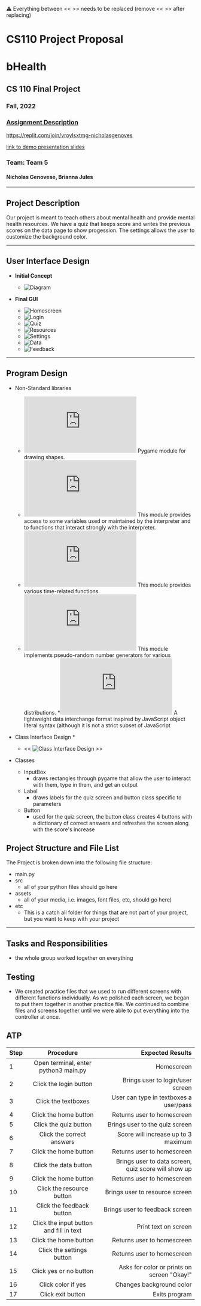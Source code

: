:warning: Everything between << >> needs to be replaced (remove << >> after replacing)
# CS110 Project Proposal
# bHealth
## CS 110 Final Project
### Fall, 2022
### [Assignment Description](https://docs.google.com/document/d/1H4R6yLL7som1lglyXWZ04RvTp_RvRFCCBn6sqv-82ps/edit?usp=sharing)

https://replit.com/join/vroylsxtmg-nicholasgenoves

[link to demo presentation slides](#)

### Team: Team 5
#### Nicholas Genovese, Brianna Jules

***

## Project Description

Our project is meant to teach others about mental health and provide mental health resources. We have a quiz that keeps score and writes the previous scores on the data page to show progession. The settings allows the user to customize the background color.
***    

## User Interface Design

- **Initial Concept**
  - ![Diagram](IMG_07742.jpeg) 
   
    
- **Final GUI**
  - ![Homescreen](assets/GUI/homescreensc.png)
  - ![Login](assets/GUI/loginsc.png)
  - ![Quiz](assets/GUI/quizsc.png)
  - ![Resources](assets/GUI/resourcessc.png) 
  - ![Settings](assets/GUI/settingssc.png)
  - ![Data](assets/GUI/datasc.png)
  - ![Feedback](assets/GUI/feedbacksc.png)
***        

## Program Design

* Non-Standard libraries
    * ![pygame.gfxdraw](https://www.pygame.org/docs/ref/gfxdraw.html)
      Pygame module for drawing shapes. 
    * ![sys](https://docs.python.org/3/library/sys.html)
      This module provides access to some variables used or maintained by the interpreter and to functions that interact strongly with the interpreter. 
    * ![time](https://docs.python.org/3/library/time.html)
      This module provides various time-related functions. 
    * ![random](https://docs.python.org/3/library/random.html)
      This module implements pseudo-random number generators for various distributions.
    *![json](https://docs.python.org/3/library/json.html)
      A lightweight data interchange format inspired by JavaScript object literal syntax (although it is not a strict subset of JavaScript
* Class Interface Design
  * 
    * << ![Class Interface Design](assets/IMG_07742.jpeg) >>
        
* Classes
    * InputBox
      * draws rectangles through pygame that allow the user to interact with them, type in them, and get an output
    * Label
      * draws labels for the quiz screen and button class specific to parameters
    * Button
      * used for the quiz screen, the button class creates 4 buttons with a dictionary of correct answers and refreshes the screen along with the score's increase

## Project Structure and File List

The Project is broken down into the following file structure:

* main.py
* src
    * all of your python files should go here
* assets
    * all of your media, i.e. images, font files, etc, should go here)
* etc
    * This is a catch all folder for things that are not part of your project, but you want to keep with your project 


***

## Tasks and Responsibilities 

   * the whole group worked together on everything

## Testing

* We created practice files that we used to run different screens with different functions individually. As we polished each screen, we began to put them together in another practice file. We continued to combine files and screens together until we were able to put everything into the controller at once.

## ATP

| Step                 |Procedure             |Expected Results                   |
|----------------------|:--------------------:|----------------------------------:|
|  1                   | Open terminal, enter python3 main.py  |Homescreen  |
|  2          | Click the login button | Brings user to login/user screen|
|  3          | Click the textboxes    |  User can type in textboxes a user/pass |
|  4          | Click the home button  | Returns user to homescreen        |
|  5          | Click the quiz button  | Brings user to the quiz screen    |
|  6          | Click the correct answers | Score will increase up to 3 maximum |
|  7          | Click the home button  | Returns user to homescreen        |
|  8          | Click the data button  | Brings user to data screen, quiz score will show up |
|  9         | Click the home button  | Returns user to homescreen         |
| 10      |Click the resource button| Brings user to resource screen|
| 11      |Click the feedback button| Brings user to feedback screen|
| 12      |Click the input button and fill in text | Print text on screen|
|  13          | Click the home button  | Returns user to homescreen        |
|  14          | Click the settings button  | Returns user to homescreen        |
|  15          | Click yes or no button  | Asks for color or prints on screen "Okay!"        |
| 16           | Click color if yes | Changes background color       |
| 17           | Click exit button | Exits program      |


